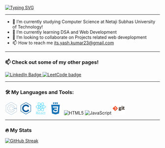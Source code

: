 [![Typing SVG](https://readme-typing-svg.demolab.com?font=Fira+Code&pause=1000&multiline=true&width=600&height=60&lines=%F0%9F%91%8B+Hi+there%2C+I'm+Yash!;A+Competitive+Programming+and+Web+Dev+enthusiast%F0%9F%98%84)](https://git.io/typing-svg)

---
- 🏫 I’m currently studying Computer Science at Netaji Subhas University of Technology!
- 🌱 I’m currently learning DSA and Web Development
- 💞️ I’m looking to collaborate on Projects related web deveplopment
- 📫 How to reach me its.yash.kumar23@gmail.com

---

### 📫 Check out some of my other pages! 
<div>
   <a href="https://www.linkedin.com/in/its-kumar-yash/">
    <img src="https://img.shields.io/badge/LinkedIn-blue?style=for-the-badge&logo=linkedin&logoColor=white" alt="LinkedIn Badge"/>
  </a>
   <a href="https://leetcode.com/itsyashkumar23/">
    <img src="https://img.shields.io/badge/dynamic/json?style=for-the-badge&labelColor=black&color=%23ffa116&label=LeetCode&query=solved&url=https://leetcode-badge.vercel.app/api/users/itsyashkumar23&logo=leetcode&logoColor=yellow" alt="LeetCode badge">
  </a>
</div>


---

### 🛠️ My Languages and Tools: 
<div>
    <img src="https://github.com/devicons/devicon/blob/master/icons/cplusplus/cplusplus-line.svg" title="C++" alt="C++" width="40" height="40"/>&nbsp;
    <img src="https://github.com/devicons/devicon/blob/master/icons/c/c-line.svg" title="C" alt="C" width="40" height="40"/>&nbsp;
    <img src="https://github.com/devicons/devicon/blob/master/icons/react/react-original-wordmark.svg" title="React" alt="React" width="40" height="40"/>&nbsp;
    <img src="https://github.com/devicons/devicon/blob/master/icons/css3/css3-plain-wordmark.svg"  title="CSS3" alt="CSS" width="40" height="40"/>&nbsp;
    <img src="https://cdn.jsdelivr.net/gh/devicons/devicon/icons/html5/html5-original.svg" alt="HTML5" width="40" height="40"/>
    <img src="https://cdn.jsdelivr.net/gh/devicons/devicon/icons/javascript/javascript-original.svg" alt="JavaScript" width="40" height="40"/>
    <img src="https://github.com/devicons/devicon/blob/master/icons/git/git-original-wordmark.svg" title="Git" **alt="Git" width="40" height="40"/>
      
</div>

---

### 🔥 My Stats
[![GitHub Streak](https://streak-stats.demolab.com?user=its-kumar-yash&theme=dark&background=000000)](https://git.io/streak-stats)

<!---
its-kumar-yash/its-kumar-yash is a ✨ special ✨ repository because its `README.md` (this file) appears on your GitHub profile.
You can click the Preview link to take a look at your changes.
--->
